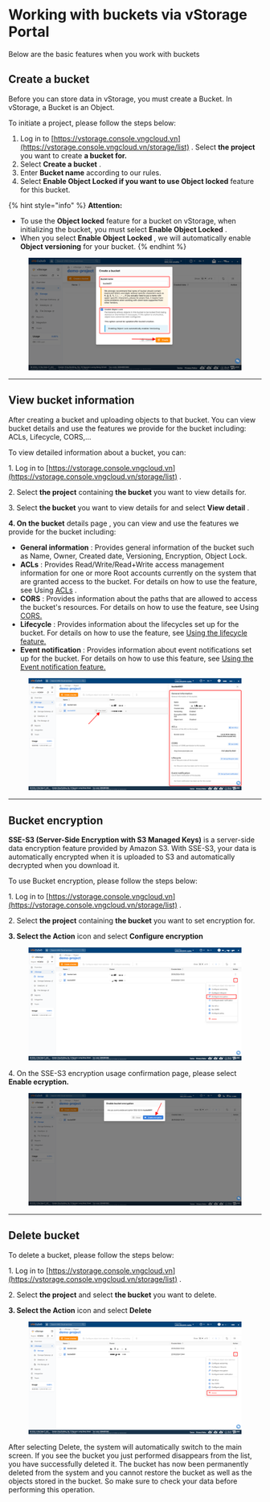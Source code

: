# Working with buckets via vStorage Portal

Below are the basic features when you work with buckets

## Create a bucket <a href="#khoi-tao-bucket" id="khoi-tao-bucket"></a>

Before you can store data in vStorage, you must create a Bucket. In vStorage, a Bucket is an Object.

To initiate a project, please follow the steps below:

1. Log in to [https://vstorage.console.vngcloud.vn](https://vstorage.console.vngcloud.vn/storage/list) . Select **the project** you want to create **a bucket for.**
2. Select **Create a bucket** .
3. Enter **Bucket name** according to our rules.
4. Select **Enable Object Locked if you want to use Object locked** feature for this bucket.

{% hint style="info" %}
**Attention:**

* To use the **Object locked** feature for a bucket on vStorage, when initializing the bucket, you must select **Enable Object Locked** .
* When you select **Enable Object Locked** , we will automatically enable **Object versioning** for your bucket.
{% endhint %}

<figure><img src="../../../../../../.gitbook/assets/image (27) (1) (1) (1).png" alt=""><figcaption></figcaption></figure>

***

## View bucket information <a href="#xem-thong-tin-bucket" id="xem-thong-tin-bucket"></a>

After creating a bucket and uploading objects to that bucket. You can view bucket details and use the features we provide for the bucket including: ACLs, Lifecycle, CORS,...

To view detailed information about a bucket, you can:

1\. Log in to [https://vstorage.console.vngcloud.vn](https://vstorage.console.vngcloud.vn/storage/list) .

2\. Select **the project** containing **the bucket** you want to view details for.

3\. Select **the bucket** you want to view details for and select **View detail** .

**4. On the bucket** details page , you can view and use the features we provide for the bucket including:

* **General information** : Provides general information of the bucket such as Name, Owner, Created date, Versioning, Encryption, Object Lock.
* **ACLs** : Provides Read/Write/Read+Write access management information for one or more Root accounts currently on the system that are granted access to the bucket. For details on how to use the feature, see Using [ACLs](https://docs-vngcloud-vn.translate.goog/vng-cloud-document/vn/vstorage/object-storage/object-storage-hcm04/cac-tinh-nang-cua-object-storage/lam-viec-voi-bucket/lam-viec-voi-bucket-thong-qua-vstorage-portal/su-dung-tinh-nang-acls) .
* **CORS** : Provides information about the paths that are allowed to access the bucket's resources. For details on how to use the feature, see Using [CORS.](https://docs-vngcloud-vn.translate.goog/vng-cloud-document/vn/vstorage/object-storage/object-storage-hcm04/cac-tinh-nang-cua-object-storage/lam-viec-voi-bucket/lam-viec-voi-bucket-thong-qua-vstorage-portal/su-dung-tinh-nang-cors)
* **Lifecycle** : Provides information about the lifecycles set up for the bucket. For details on how to use the feature, see [Using the lifecycle feature.](https://docs-vngcloud-vn.translate.goog/vng-cloud-document/vn/vstorage/object-storage/object-storage-hcm04/cac-tinh-nang-cua-object-storage/lam-viec-voi-bucket/lam-viec-voi-bucket-thong-qua-vstorage-portal/su-dung-tinh-nang-lifecycle)
* **Event notification** : Provides information about event notifications set up for the bucket. For details on how to use this feature, see [Using the Event notification feature.](https://docs-vngcloud-vn.translate.goog/vng-cloud-document/vn/vstorage/object-storage/object-storage-hcm04/cac-tinh-nang-cua-object-storage/lam-viec-voi-bucket/lam-viec-voi-bucket-thong-qua-vstorage-portal/su-dung-tinh-nang-event-notification)

<figure><img src="../../../../../../.gitbook/assets/image (28) (1) (1) (1).png" alt=""><figcaption></figcaption></figure>

***

## Bucket encryption <a href="#su-dung-tinh-nang-bucket-encryption" id="su-dung-tinh-nang-bucket-encryption"></a>

**SSE-S3 (Server-Side Encryption with S3 Managed Keys)** is a server-side data encryption feature provided by Amazon S3. With SSE-S3, your data is automatically encrypted when it is uploaded to S3 and automatically decrypted when you download it.

To use Bucket encryption, please follow the steps below:

1\. Log in to [https://vstorage.console.vngcloud.vn](https://vstorage.console.vngcloud.vn/storage/list) .

2\. Select **the project** containing **the bucket** you want to set encryption for.

**3. Select the Action** icon and select **Configure encryption**

<figure><img src="../../../../../../.gitbook/assets/image (29) (1) (1) (1).png" alt=""><figcaption></figcaption></figure>

4\. On the SSE-S3 encryption usage confirmation page, please select **Enable ecryption.**

<figure><img src="../../../../../../.gitbook/assets/image (30) (1) (1) (1).png" alt=""><figcaption></figcaption></figure>

***

## Delete bucket <a href="#xoa-bucket" id="xoa-bucket"></a>

To delete a bucket, please follow the steps below:

1\. Log in to [https://vstorage.console.vngcloud.vn](https://vstorage.console.vngcloud.vn/storage/list) .

2\. Select **the project** and select **the bucket** you want to delete.

**3. Select the Action** icon and select **Delete**

<figure><img src="../../../../../../.gitbook/assets/image (31) (1) (1) (1).png" alt=""><figcaption></figcaption></figure>

After selecting Delete, the system will automatically switch to the main screen. If you see the bucket you just performed disappears from the list, you have successfully deleted it. The bucket has now been permanently deleted from the system and you cannot restore the bucket as well as the objects stored in the bucket. So make sure to check your data before performing this operation.
